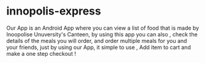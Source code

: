 # innopolis-express

Our App is an Android App where you can view a list of food that is made by
Inoopolise Unuversity's Canteen, by using this app you can also , check the
details of the meals you will order, and order multiple meals for you and your
friends, just by using our App, it simple to use , Add item to cart and make a
one step checkout !

